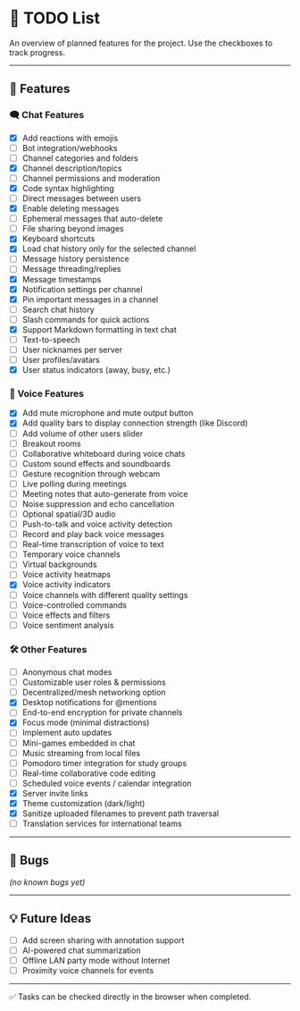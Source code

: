 # 📝 TODO List

An overview of planned features for the project.
Use the checkboxes to track progress.

---

## 🚀 Features

### 🗨️ Chat Features

- [x] Add reactions with emojis
- [ ] Bot integration/webhooks
- [ ] Channel categories and folders
- [x] Channel description/topics
- [ ] Channel permissions and moderation
- [x] Code syntax highlighting
- [ ] Direct messages between users
- [x] Enable deleting messages
- [ ] Ephemeral messages that auto-delete
- [ ] File sharing beyond images
- [x] Keyboard shortcuts
- [x] Load chat history only for the selected channel
- [ ] Message history persistence
- [ ] Message threading/replies
- [x] Message timestamps
- [x] Notification settings per channel
- [x] Pin important messages in a channel
- [ ] Search chat history
- [ ] Slash commands for quick actions
- [x] Support Markdown formatting in text chat
- [ ] Text-to-speech
- [ ] User nicknames per server
- [ ] User profiles/avatars
- [x] User status indicators (away, busy, etc.)

### 🎤 Voice Features

- [x] Add mute microphone and mute output button
- [x] Add quality bars to display connection strength (like Discord)
- [ ] Add volume of other users slider
- [ ] Breakout rooms
- [ ] Collaborative whiteboard during voice chats
- [ ] Custom sound effects and soundboards
- [ ] Gesture recognition through webcam
- [ ] Live polling during meetings
- [ ] Meeting notes that auto-generate from voice
- [ ] Noise suppression and echo cancellation
- [ ] Optional spatial/3D audio
- [ ] Push-to-talk and voice activity detection
- [ ] Record and play back voice messages
- [ ] Real-time transcription of voice to text
- [ ] Temporary voice channels
- [ ] Virtual backgrounds
- [ ] Voice activity heatmaps
- [x] Voice activity indicators
- [ ] Voice channels with different quality settings
- [ ] Voice-controlled commands
- [ ] Voice effects and filters
- [ ] Voice sentiment analysis

### 🛠️ Other Features

- [ ] Anonymous chat modes
- [ ] Customizable user roles & permissions
- [ ] Decentralized/mesh networking option
- [x] Desktop notifications for @mentions
- [ ] End-to-end encryption for private channels
- [x] Focus mode (minimal distractions)
- [ ] Implement auto updates
- [ ] Mini-games embedded in chat
- [ ] Music streaming from local files
- [ ] Pomodoro timer integration for study groups
- [ ] Real-time collaborative code editing
- [ ] Scheduled voice events / calendar integration
- [x] Server invite links
- [x] Theme customization (dark/light)
- [x] Sanitize uploaded filenames to prevent path traversal
- [ ] Translation services for international teams

---

## 🐛 Bugs

_(no known bugs yet)_

---

## 💡 Future Ideas

- [ ] Add screen sharing with annotation support
- [ ] AI-powered chat summarization
- [ ] Offline LAN party mode without Internet
- [ ] Proximity voice channels for events

---

✅ Tasks can be checked directly in the browser when completed.
